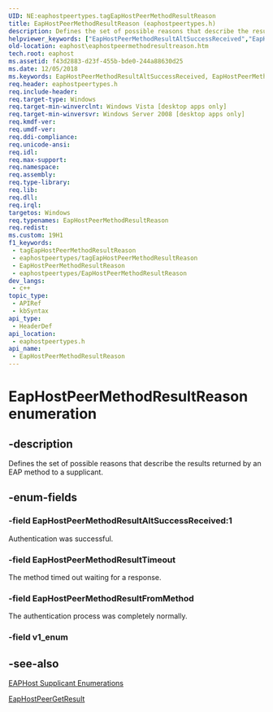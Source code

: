 ```yaml
---
UID: NE:eaphostpeertypes.tagEapHostPeerMethodResultReason
title: EapHostPeerMethodResultReason (eaphostpeertypes.h)
description: Defines the set of possible reasons that describe the results returned by an EAP method to a supplicant.
helpviewer_keywords: ["EapHostPeerMethodResultAltSuccessReceived","EapHostPeerMethodResultFromMethod","EapHostPeerMethodResultReason","EapHostPeerMethodResultReason enumeration [EAPHost]","EapHostPeerMethodResultTimeout","eaphost.eaphostpeermethodresultreason","eaphostpeertypes/EapHostPeerMethodResultAltSuccessReceived","eaphostpeertypes/EapHostPeerMethodResultFromMethod","eaphostpeertypes/EapHostPeerMethodResultReason","eaphostpeertypes/EapHostPeerMethodResultTimeout"]
old-location: eaphost\eaphostpeermethodresultreason.htm
tech.root: eaphost
ms.assetid: f43d2883-d23f-455b-bde0-244a88630d25
ms.date: 12/05/2018
ms.keywords: EapHostPeerMethodResultAltSuccessReceived, EapHostPeerMethodResultFromMethod, EapHostPeerMethodResultReason, EapHostPeerMethodResultReason enumeration [EAPHost], EapHostPeerMethodResultTimeout, eaphost.eaphostpeermethodresultreason, eaphostpeertypes/EapHostPeerMethodResultAltSuccessReceived, eaphostpeertypes/EapHostPeerMethodResultFromMethod, eaphostpeertypes/EapHostPeerMethodResultReason, eaphostpeertypes/EapHostPeerMethodResultTimeout
req.header: eaphostpeertypes.h
req.include-header: 
req.target-type: Windows
req.target-min-winverclnt: Windows Vista [desktop apps only]
req.target-min-winversvr: Windows Server 2008 [desktop apps only]
req.kmdf-ver: 
req.umdf-ver: 
req.ddi-compliance: 
req.unicode-ansi: 
req.idl: 
req.max-support: 
req.namespace: 
req.assembly: 
req.type-library: 
req.lib: 
req.dll: 
req.irql: 
targetos: Windows
req.typenames: EapHostPeerMethodResultReason
req.redist: 
ms.custom: 19H1
f1_keywords:
 - tagEapHostPeerMethodResultReason
 - eaphostpeertypes/tagEapHostPeerMethodResultReason
 - EapHostPeerMethodResultReason
 - eaphostpeertypes/EapHostPeerMethodResultReason
dev_langs:
 - c++
topic_type:
 - APIRef
 - kbSyntax
api_type:
 - HeaderDef
api_location:
 - eaphostpeertypes.h
api_name:
 - EapHostPeerMethodResultReason
---
```


# EapHostPeerMethodResultReason enumeration


## -description

Defines the set of possible reasons that describe the results returned by an EAP method to a supplicant.

## -enum-fields

### -field EapHostPeerMethodResultAltSuccessReceived:1

Authentication was successful.

### -field EapHostPeerMethodResultTimeout

The method timed out waiting for a response.

### -field EapHostPeerMethodResultFromMethod

The  authentication process was completely normally.

### -field v1_enum

## -see-also

[EAPHost Supplicant Enumerations](/windows/win32/eaphost/eap-host-supplicant-enumerations)



<a href="/previous-versions/windows/desktop/api/eappapis/nf-eappapis-eaphostpeergetresult">EapHostPeerGetResult</a>
